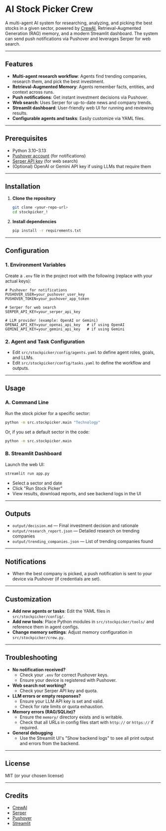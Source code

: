 # AI Stock Picker Crew

A multi-agent AI system for researching, analyzing, and picking the best stocks in a given sector, powered by [CrewAI](https://crewai.com), Retrieval-Augmented Generation (RAG) memory, and a modern Streamlit dashboard. The system can send push notifications via Pushover and leverages Serper for web search.

---

## Features
- **Multi-agent research workflow**: Agents find trending companies, research them, and pick the best investment.
- **Retrieval-Augmented Memory**: Agents remember facts, entities, and context across runs.
- **Push notifications**: Get instant investment decisions via Pushover.
- **Web search**: Uses Serper for up-to-date news and company trends.
- **Streamlit dashboard**: User-friendly web UI for running and reviewing results.
- **Configurable agents and tasks**: Easily customize via YAML files.

---

## Prerequisites
- Python 3.10–3.13
- [Pushover account](https://pushover.net/) (for notifications)
- [Serper API key](https://serper.dev/) (for web search)
- (Optional) OpenAI or Gemini API key if using LLMs that require them

---

## Installation

1. **Clone the repository**
   ```bash
   git clone <your-repo-url>
   cd stockpicker_!
   ```

2. **Install dependencies**
   ```bash
   pip install -r requirements.txt
   ```

---

## Configuration

### 1. **Environment Variables**
Create a `.env` file in the project root with the following (replace with your actual keys):

```
# Pushover for notifications
PUSHOVER_USER=your_pushover_user_key
PUSHOVER_TOKEN=your_pushover_app_token

# Serper for web search
SERPER_API_KEY=your_serper_api_key

# LLM provider (example: OpenAI or Gemini)
OPENAI_API_KEY=your_openai_api_key   # if using OpenAI
GEMINI_API_KEY=your_gemini_api_key   # if using Gemini
```

### 2. **Agent and Task Configuration**
- Edit `src/stockpicker/config/agents.yaml` to define agent roles, goals, and LLMs.
- Edit `src/stockpicker/config/tasks.yaml` to define the workflow and outputs.

---

## Usage

### **A. Command Line**
Run the stock picker for a specific sector:
```bash
python -m src.stockpicker.main "Technology"
```
Or, if you set a default sector in the code:
```bash
python -m src.stockpicker.main
```

### **B. Streamlit Dashboard**
Launch the web UI:
```bash
streamlit run app.py
```
- Select a sector and date
- Click "Run Stock Picker"
- View results, download reports, and see backend logs in the UI

---

## Outputs
- `output/decision.md` — Final investment decision and rationale
- `output/research_report.json` — Detailed research on trending companies
- `output/trending_companies.json` — List of trending companies found

---

## Notifications
- When the best company is picked, a push notification is sent to your device via Pushover (if credentials are set).

---

## Customization
- **Add new agents or tasks**: Edit the YAML files in `src/stockpicker/config/`.
- **Add new tools**: Place Python modules in `src/stockpicker/tools/` and reference them in agent configs.
- **Change memory settings**: Adjust memory configuration in `src/stockpicker/crew.py`.

---

## Troubleshooting
- **No notification received?**
  - Check your `.env` for correct Pushover keys.
  - Ensure your device is registered with Pushover.
- **Web search not working?**
  - Check your Serper API key and quota.
- **LLM errors or empty responses?**
  - Ensure your LLM API key is set and valid.
  - Check for rate limits or quota exhaustion.
- **Memory errors (RAG/SQLite)?**
  - Ensure the `memory/` directory exists and is writable.
  - Check that all URLs in config files start with `http://` or `https://` if required.
- **General debugging**
  - Use the Streamlit UI's "Show backend logs" to see all print output and errors from the backend.

---

## License
MIT (or your chosen license)

---

## Credits
- [CrewAI](https://crewai.com)
- [Serper](https://serper.dev/)
- [Pushover](https://pushover.net/)
- [Streamlit](https://streamlit.io/)
